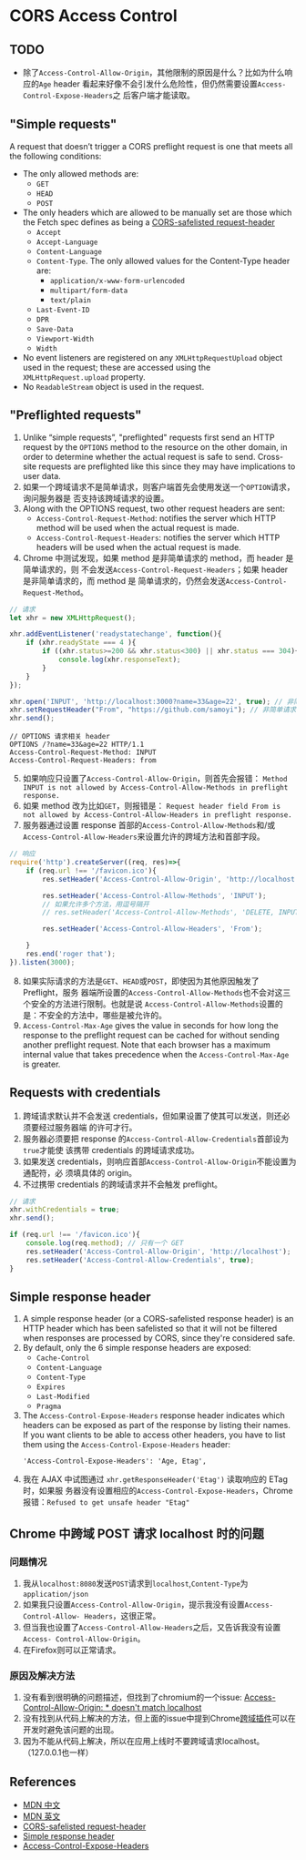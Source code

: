 # CORS Access Control

## TODO
* 除了`Access-Control-Allow-Origin`，其他限制的原因是什么？比如为什么响应的`Age`
header 看起来好像不会引发什么危险性，但仍然需要设置`Access-Control-Expose-Headers`之
后客户端才能读取。


## "Simple requests"
A request that doesn’t trigger a CORS preflight request is one that meets all
the following conditions:
* The only allowed methods are:
    * `GET`
    * `HEAD`
    * `POST`
* The only headers which are allowed to be manually set are those which the
Fetch spec defines as being a [CORS-safelisted request-header](https://fetch.spec.whatwg.org/#cors-safelisted-request-header)
    * `Accept`
    * `Accept-Language`
    * `Content-Language`
    * `Content-Type`. The only allowed values for the Content-Type header are:
        * `application/x-www-form-urlencoded`
        * `multipart/form-data`
        * `text/plain`
    * `Last-Event-ID`
    * `DPR`
    * `Save-Data`
    * `Viewport-Width`
    * `Width`
* No event listeners are registered on any `XMLHttpRequestUpload` object used in
 the request; these are accessed using the `XMLHttpRequest.upload` property.
* No `ReadableStream` object is used in the request.


## "Preflighted requests"
1. Unlike “simple requests”, "preflighted" requests first send an HTTP request
by the `OPTIONS` method to the resource on the other domain, in order to
determine whether the actual request is safe to send. Cross-site requests are
preflighted like this since they may have implications to user data.
2. 如果一个跨域请求不是简单请求，则客户端首先会使用发送一个`OPTION`请求，询问服务器是
否支持该跨域请求的设置。
3. Along with the OPTIONS request, two other request headers are sent:
    * `Access-Control-Request-Method`: notifies the server which HTTP method
    will be used when the actual request is made.
    * `Access-Control-Request-Headers`: notifies the server which HTTP headers
    will be used when the actual request is made.
4. Chrome 中测试发现，如果 method 是非简单请求的 method，而 header 是简单请求的，则
不会发送`Access-Control-Request-Headers`；如果 header 是非简单请求的，而 method 是
简单请求的，仍然会发送`Access-Control-Request-Method`。
```js
// 请求
let xhr = new XMLHttpRequest();

xhr.addEventListener('readystatechange', function(){
    if (xhr.readyState === 4 ){
        if ((xhr.status>=200 && xhr.status<300) || xhr.status === 304){
            console.log(xhr.responseText);
        }
    }
});

xhr.open('INPUT', 'http://localhost:3000?name=33&age=22', true); // 非简单请求 method
xhr.setRequestHeader("From", "https://github.com/samoyi"); // 非简单请求 header
xhr.send();
```
```
// OPTIONS 请求相关 header
OPTIONS /?name=33&age=22 HTTP/1.1
Access-Control-Request-Method: INPUT
Access-Control-Request-Headers: from
```
5. 如果响应只设置了`Access-Control-Allow-Origin`，则首先会报错：
`Method INPUT is not allowed by Access-Control-Allow-Methods in preflight response.`
6. 如果 method 改为比如`GET`，则报错是：
`Request header field From is not allowed by Access-Control-Allow-Headers in preflight response.`
7. 服务器通过设置 response 首部的`Access-Control-Allow-Methods`和/或
`Access-Control-Allow-Headers`来设置允许的跨域方法和首部字段。
```js
// 响应
require('http').createServer((req, res)=>{
    if (req.url !== '/favicon.ico'){
        res.setHeader('Access-Control-Allow-Origin', 'http://localhost');

        res.setHeader('Access-Control-Allow-Methods', 'INPUT');
        // 如果允许多个方法，用逗号隔开
        // res.setHeader('Access-Control-Allow-Methods', 'DELETE, INPUT, TRACE');

        res.setHeader('Access-Control-Allow-Headers', 'From');

    }
    res.end('roger that');
}).listen(3000);
```
8. 如果实际请求的方法是`GET`、`HEAD`或`POST`，即使因为其他原因触发了Preflight，服务
器端所设置的`Access-Control-Allow-Methods`也不会对这三个安全的方法进行限制。也就是说
`Access-Control-Allow-Methods`设置的是：不安全的方法中，哪些是被允许的。
6. `Access-Control-Max-Age` gives the value in seconds for how long the response
to the preflight request can be cached for without sending another preflight
request. Note that each browser has a maximum internal value that takes
precedence when the `Access-Control-Max-Age` is greater.


## Requests with credentials
1. 跨域请求默认并不会发送 credentials，但如果设置了使其可以发送，则还必须要经过服务器端
的许可才行。
2. 服务器必须要把 response 的`Access-Control-Allow-Credentials`首部设为`true`才能使
该携带 credentials 的跨域请求成功。
2. 如果发送 credentials，则响应首部`Access-Control-Allow-Origin`不能设置为通配符，必
须填具体的 origin。
3. 不过携带 credentials 的跨域请求并不会触发 preflight。

```js
// 请求
xhr.withCredentials = true;
xhr.send();
```
```js
if (req.url !== '/favicon.ico'){
    console.log(req.method); // 只有一个 GET
    res.setHeader('Access-Control-Allow-Origin', 'http://localhost');
    res.setHeader('Access-Control-Allow-Credentials', true);
}
```


## Simple response header
1. A simple response header (or a CORS-safelisted response header) is an HTTP
header which has been safelisted so that it will not be filtered when responses
are processed by CORS, since they're considered safe.
2. By default, only the 6 simple response headers are exposed:
    * `Cache-Control`
    * `Content-Language`
    * `Content-Type`
    * `Expires`
    * `Last-Modified`
    * `Pragma`
3. The `Access-Control-Expose-Headers` response header indicates which headers
can be exposed as part of the response by listing their names. If you want
clients to be able to access other headers, you have to list them using the
`Access-Control-Expose-Headers` header:
    ```
    'Access-Control-Expose-Headers': 'Age, Etag',
    ```
4. 我在 AJAX 中试图通过 `xhr.getResponseHeader('Etag')` 读取响应的 ETag 时，如果服
务器没有设置相应的`Access-Control-Expose-Headers`，Chrome报错：`Refused to get
unsafe header "Etag"`



## Chrome 中跨域 POST 请求 localhost 时的问题
### 问题情况
1. 我从`localhost:8080`发送`POST`请求到`localhost`,`Content-Type`为
`application/json`
2. 如果我只设置`Access-Control-Allow-Origin`，提示我没有设置`Access-Control-Allow-
Headers`，这很正常。
3. 但当我也设置了`Access-Control-Allow-Headers`之后，又告诉我没有设置`Access-
Control-Allow-Origin`。
4. 在Firefox则可以正常请求。

### 原因及解决方法
1. 没有看到很明确的问题描述，但找到了chromium的一个issue:
[Access-Control-Allow-Origin: * doesn't match localhost](https://bugs.chromium.org/p/chromium/issues/detail?id=67743)
2. 没有找到从代码上解决的方法，但上面的issue中提到Chrome[跨域插件](https://chrome.google.com/webstore/detail/allow-control-allow-origi/nlfbmbojpeacfghkpbjhddihlkkiljbi)可以在开发时避免该问题的出现。
3. 因为不能从代码上解决，所以在应用上线时不要跨域请求localhost。（127.0.0.1也一样）


## References
* [MDN 中文](https://developer.mozilla.org/zh-CN/docs/Web/HTTP/Access_control_CORS)
* [MDN 英文](https://developer.mozilla.org/en-US/docs/Web/HTTP/CORS)
* [CORS-safelisted request-header](https://fetch.spec.whatwg.org/#cors-safelisted-request-header)
* [Simple response header](https://developer.mozilla.org/en-US/docs/Glossary/Simple_response_header)
* [Access-Control-Expose-Headers](https://developer.mozilla.org/en-US/docs/Web/HTTP/Headers/Access-Control-Expose-Headers)
